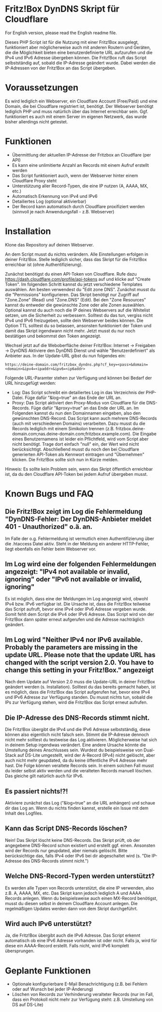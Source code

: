 # Fritz!Box DynDNS Skript für Cloudflare
For English version, please read the English readme file.

Dieses PHP Script ist für die Nutzung mit einer Fritz!Box ausgelegt, funktioniert aber möglicherweise auch mit anderen Routern und Geräten, die die Möglichkeit bieten eine benutzerdefinierte URL aufzurufen und die IPv4 und IPv6 Adresse übergeben können. Die Fritz!Box ruft das Script selbstständig auf, sobald die IP-Adresse geändert wurde. Dabei werden die IP-Adressen von der Fritz!Box an das Script übergeben.

# Voraussetzungen
Es wird lediglich ein Webserver, ein Cloudflare Account (Free/Paid) und eine Domain, die bei Cloudflare registriert ist, benötigt. Der Webserver benötigt lediglich PHP und muss natürlich über das Internet erreichbar sein. Ggf. funktioniert es auch mit einem Server im eigenen Netzwerk, das wurde bisher allerdings nicht getestet.

# Funktionen
- Übermittlung der aktuellen IP-Adresse der Fritzbox an Cloudflare (per API)
- Es kann eine unlimitierte Anzahl an Records mit einem Aufruf erstellt werden
- Das Script funktioniert auch, wenn der Webserver hinter einem Cloudflare Proxy steht
- Unterstützung aller Record-Typen, die eine IP nutzen (A, AAAA, MX, etc.)
- Automatisch Erkennung von IPv4 und IPv6
- Detailiertes Log (optional aktivierbar)
- Der Record kann automatisch durch Cloudflare proxifiziert werden (sinnvoll je nach Anwendungsfall - z.B. Webserver)

# Installation
Klone das Repository auf deinen Webserver. 

An dem Script musst du nichts verändern. Alle Einstellungen erfolgen in deiner Fritz!Box. Stelle lediglich sicher, dass das Skript für die Fritz!Box erreichbar ist (ohne Authentifizierung).

Zunächst benötigst du einen API-Token von Cloudflare. Rufe dazu https://dash.cloudflare.com/profile/api-tokens auf und klicke auf "Create Token".
Im folgenden Schritt kannst du jetzt verschiedene Templates auswählen. Am besten verwendest du "Edit zone DNS". 
Zunächst musst du die "Permissions" konfigurieren. Das Skript benötigt nur Zugriff auf "Zone.Zone" (Read) und "Zone.DNS" (Edit).
Bei den "Zone Resources" kannst du entweder die gewünschte Zone oder alle Zonen auswählen. Optional kannst du auch noch die IP deines Webservers auf die Whitelist setzen, um die Sicherheit zu verbessern. Solltest du das tun, vergiss nicht IPv4 und IPv6 freizugeben, sollte dein Webserver beides können.
Die Option TTL solltest du so belassen, ansonsten funktioniert der Token und damit das Skript irgendwann nicht mehr.
Jetzt musst du nur noch bestätigen und bekommst den Token angezeigt.

Wechsel jetzt auf die Weboberfläche deiner Fritz!Box: Internet -> Freigaben -> DynDNS
Aktiviere den DynDNS Dienst und wähle "Benutzerdefiniert" als Anbieter aus. 
In der Update-URL gibst du nun folgendes ein:
```
https://deine-domain.com/fritzbox_dyndns.php?cf_key=<pass>&domain=<domain>&ipv4=<ipaddr>&ipv6=<ip6addr>
```
Folgende URL-Paramter stehen zur Verfügung und können bei Bedarf der URL hinzugefügt werden:
- Log: Das Script schreibt ein detailiertes Log in das Verzeichnis der PHP-Datei. Füge dafür "&log=true" an das Ende der URL an.
- Proxy: Das Script aktiviert den Proxy-Modus von Cloudflare für die DNS-Records. Füge dafür "&proxy=true" an das Ende der URL an.
Im Folgenden kannst du nun den Domainnamen eingeben, also den gewünschten DNS-Record. Das Script kann auch mehrere DNS-Records (auch mit verschiedenen Domains) verarbeiten. Dazu musst du die Records lediglich mit einem Simikolon trennen (z.B. fritzbox.deine-domain.com;nas.deine-domain.com;fritzbox.example.com).
Die Eingabe eines Benutzernamens ist leider ein Pflichtfeld, wird vom Script aber nicht benötigt. Trage dort einfach "null" ein, der Wert wird nicht berücksichtigt.
Abschließend musst du noch den bei Cloudflare generierten API-Token als Kennwort eintragen und "Übernehmen" klicken. 
Die Fritz!Box sollte sich nun in Kürze melden.
    
Hinweis: Es sollte kein Problem sein, wenn das Skript öffentlich erreichbar ist, da du den Cloudflare API-Token bei jedem Aufruf übergeben musst. 
    
# Known Bugs und FAQ

## Die Fritz!Box zeigt im Log die Fehlermeldung "DynDNS-Fehler: Der DynDNS-Anbieter meldet 401 - Unauthorized" o.ä. an.
Im Falle der o.g. Fehlermeldung ist vermutlich einen Authentifizierung über die .htaccess Datei aktiv. Steht in der Meldung ein anderer HTTP-Fehler, liegt ebenfalls ein Fehler beim Webserver vor.

## Im Log wird eine der folgenden Fehlermeldungen angezeigt: "IPv4 not available or invalid, ignoring" oder "IPv6 not available or invalid, ignoring" 
Es ist möglich, dass eine der Meldungen im Log angezeigt wird, obwohl IPv4 bzw. IPv6 verfügbar ist. Die Ursache ist, dass die Fritz!Box teilweise das Script aufruft, bevor eine IPv4 oder IPv6 Adresse vergeben wurde. Somit fehlt dem Script die IPv4 oder IPv6 Adresse. Das Script wird von der Fritz!Box dann später erneut aufgerufen und die Adresse nachträglich geändert.

## Im Log wird "Neither IPv4 nor IPv6 available. Probably the parameters are missing in the update URL. Please note that the update URL has changed with the script version 2.0. You have to change this setting in your Fritz!Box." angezeigt
Nach dem Update auf Version 2.0 muss die Update-URL in deiner Fritz!Box geändert werden (s. Installation). Solltest du das bereits gemacht haben, ist es möglich, dass die Fritz!Box das Script aufgerufen hat, bevor eine IPv4 und IPv6 Adresse zur Verfügung standen. Du musst nichts tun, sobald die IPs zur Verfügung stehen, wird die Fritz!Box das Script erneut aufrufen. 

## Die IP-Adresse des DNS-Records stimmt nicht.
Die Fritz!Box übergibt die IPv4 und die IPv6 Adresse selbstständig, diese können also eigentlich nicht falsch sein. Stimmt die IP-Adresse dennoch nicht mehr solltest du testweise das Log aktivieren. Möglicherweise hat sich in deinem Setup irgendwas verändert.
Eine andere Ursache könnte die Umstellung deines Anschlusses sein. Wurdest du beispielsweise von Dual-Stack auf DS-Lite umgestellt, wird der A-Record (IPv4) nicht gelöscht, aber auch nicht mehr geupdated, da du keine öffentliche IPv4 Adresse mehr hast. Die Folge können veraltete Records sein. In einem solchen Fall musst du leider selbst aktiv werden und die veralteten Records manuell löschen. Das gleiche gilt natürlich auch für IPv6. 

## Es passiert nichts!?!
Aktiviere zunächst das Log ("&log=true" an die URL anhängen) und schaue dir das Log an. Wenn du nichts finden kannst, erstelle ein Issue mit dem Inhalt des Logfiles.

## Kann das Script DNS-Records löschen?
Nein! Das Skript löscht keine DNS-Records. Das Skript prüft, ob der angegebene DNS-Record schon existiert und erstellt ggf. einen. Ansonsten wird der Records nur geupdated, aber niemals gelöscht. Bitte berücksichtige das, falls IPv4 oder IPv6 bei dir abgeschaltet wird (s. "Die IP-Adresse des DNS-Records stimmt nicht.")

## Welche DNS-Record-Typen werden unterstützt?
Es werden alle Typen von Records unterstützt, die eine IP verwenden, also z.B. A, AAAA, MX, etc. Das Skript kann jedoch lediglich A und AAAA Records anlegen. Wenn du beispielsweise auch einen MX-Record benötigst, musst du diesen selbst in deinem Cloudflare Account anlegen. Die regelmäßigen Updates werden dann von dem Skript durchgeführt.

## Wird auch IPv6 unterstützt?
Ja, die Fritz!Box übergibt auch die IPv6 Adresse. Das Script erkennt automatisch ob eine IPv6 Adresse vorhanden ist oder nicht. Falls ja, wird für diese ein AAAA-Record erstellt. Falls nicht, wird IPv6 komplett übersprungen.

# Geplante Funktionen
- Optionale konfigurierbare E-Mail Benachrichtigung (z.B. bei Fehlern oder auf Wunsch bei jeder IP-Änderung)
- Löschen von Records zur Verhinderung veralteter Records (nur im Fall, dass ein Protokoll nicht mehr zur Verfügung steht: z.B. Umstellung von DS auf DS-Lite)